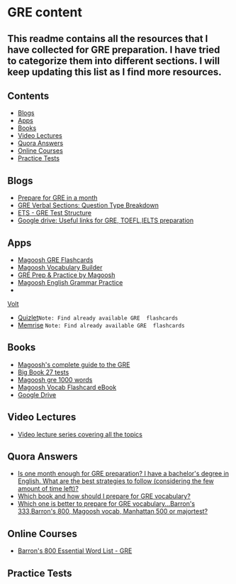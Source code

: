 # GRE content

## This readme contains all the resources that I have collected for GRE preparation. I have tried to categorize them into different sections. I will keep updating this list as I find more resources.

## Contents
* [Blogs](#blogs)
* [Apps](#apps)
* [Books](#books)
* [Video Lectures](#video-lectures)
* [Quora Answers](#quora-answers)
* [Online Courses](#online-courses)
* [Practice Tests](#practice-tests)


## Blogs
* [Prepare for GRE in a 
month](https://alpharohit.wordpress.com/2015/06/20/prepare-for-gre-in-a-month/)
* [GRE Verbal Sections: Question Type 
Breakdown](https://magoosh.com/gre/2012/gre-verbal-sections-question-type-breakdown/)
* [ETS - GRE Test 
Structure](https://www.ets.org/gre/institutions/about/general/)
* [Google drive: Useful links for GRE, TOEFL,IELTS 
preparation](https://medium.com/@fairgandhi/google-drive-useful-links-for-gre-toefl-ielts-preparation-22fe10d926ca)


## Apps
* [Magoosh GRE 
Flashcards](https://play.google.com/store/apps/details?hl=en&id=com.magoosh.flashcards.gre)
* [Magoosh Vocabulary 
Builder](https://play.google.com/store/apps/details?id=com.magoosh.gre.quiz.vocabulary&hl=en)
* [GRE Prep & Practice by 
Magoosh](https://play.google.com/store/apps/details?id=com.magoosh.gre&hl=en)
* [Magoosh English Grammar 
Practice](https://play.google.com/store/apps/details?id=com.magoosh.gre.flashcards.grammar)
* 
[Volt](https://play.google.com/store/apps/details?id=com.rrpublication.volt.volt&hl=en_IN)
* [Quizlet](https://quizlet.com/)`Note: Find already available GRE 
flashcards`
* [Memrise](https://www.memrise.com) `Note: Find already available GRE 
flashcards`


## Books
* [Magoosh's complete guide to the 
GRE](https://gre.magoosh.com/gre-ebook?utm_source=greblog&utm_medium=blog&utm_campaign=greebook&utm_term=inline)
* [Big Book 27 
tests](https://drive.google.com/drive/u/0/folders/0Bwy2T5wsuholfmtwMEJDN1JLZXd6UmhEd1dXWW10cTYwV3d4dkJ3UHF5czNVeThMaWg4WWc)
* [Magoosh gre 1000 
words](https://s3.amazonaws.com/magoosh.resources/magoosh-gre-1000-words_oct01.pdf)
* [Magoosh Vocab Flashcard 
eBook](http://magoosh.resources.s3.amazonaws.com/Magoosh_Vocab_Flashcard_eBook.pdf)
* [Google 
Drive](https://drive.google.com/open?id=0B9TrwKxvL7P3fmFERHl3M0VQTV9DRGNXaEMzVUFhQUh0d3daYzJweE13emZBbU9GYktCM0E)

## Video Lectures
* [Video lecture series covering all the 
topics](https://drive.google.com/drive/u/0/folders/113tOVci4QipTHgUq6XwdJM6xJ_HV-SOW)

## Quora Answers
* [Is one month enough for GRE preparation? I have a bachelor's degree in 
English. What are the best strategies to follow (considering the few 
amount of time 
left)?](https://www.quora.com/Is-one-month-enough-for-GRE-preparation-I-have-a-bachelors-degree-in-English-What-are-the-best-strategies-to-follow-considering-the-few-amount-of-time-left)
* [Which book and how should I prepare for GRE 
vocabulary?](https://www.quora.com/Which-book-and-how-should-I-prepare-for-GRE-vocabulary)
* [Which one is better to prepare for GRE vocabulary...Barron's 
333,Barron's 800, Magoosh vocab, Manhattan 500 or 
majortest?](https://www.quora.com/Which-one-is-better-to-prepare-for-GRE-vocabulary-Barrons-333-Barrons-800-Magoosh-vocab-Manhattan-500-or-majortest-Please-do-reply)


## Online Courses
* [Barron's 800 Essential Word List - 
GRE](https://www.memrise.com/course/121215/barrons-800-essential-word-list-gre/)


## Practice Tests

